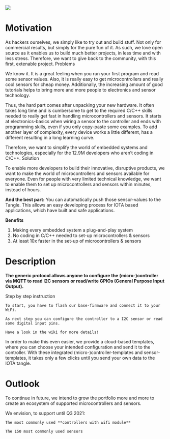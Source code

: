 ![](https://app.autonoma.cloud/github/header.png)

# Motivation

As hackers ourselves, we simply like to try out and build stuff. Not only for commercial results, but simply for the pure fun of it. As such, we love open source as it enables us to build much better projects, in less time and with less stress. Therefore, we want to give back to the community, with this first, extenable project.
Problems

We know it. It is a great feeling when you run your first program and read some sensor values. Also, it is really easy to get microcontrollers and really cool sensors for cheap money. Additionally, the increasing amount of good tutorials helps to bring more and more people to electronics and sensor technology.

Thus, the hard part comes after unpacking your new hardware. It often takes long time and is cumbersome to get to the required C/C++ skills needed to really get fast in handling microcontrollers and sensors. It starts at electronics-basics when wiring a sensor to the controller and ends with programming skills, even if you only copy-paste some examples. To add another layer of complexity, every device works a little different, has a different  resulting in a long learning curve.

Therefore, we want to simplify the world of embedded systems and technologies, especially for the 12.9M developers who aren’t coding in C/C++.
Solution

To enable more developers to build their innovative, disruptive products, we want to make the world of microcontrollers and sensors available for everyone. Even for people with very limited technical knowledge, we want to enable them to set up microcontrollers and sensors within minutes, instead of hours.

**And the best part:** You can automatically push those sensor-values to the Tangle. This allows an easy developing process for IOTA based applications, which have built and safe applications. 

**Benefits**

 1. Making every embedded system a plug-and-play system
 2. No coding in C/C++ needed to set-up microcontrollers & sensors
 3. At least 10x faster in the set-up of microcontrollers & sensors

# Description

**The generic protocol allows anyone to configure the (micro-)controller via MQTT to read I2C sensors or read/write GPIOs (General Purpose Input Output).**

Step by step instruction

    To start, you have to flash our base-firmware and connect it to your WiFi. 

    As next step you can configure the controller to a I2C sensor or read some digital input pins.
    
    Have a look in the wiki for more details!

In order to make this even easier, we provide a cloud-based templates, where you can choose your intended configuration and send it to the controller. With these integrated (micro-)controller-templates and sensor-templates, it takes only a few clicks until you send your own data to the IOTA tangle.

# Outlook

To continue in future, we intend to grow the portfolio more and more to create an ecosystem of supported microcontrollers and sensors. 

We envision, to support until Q3 2021:

    The most commonly used **controllers with wifi module** 

    The 150 most commonly used sensors
